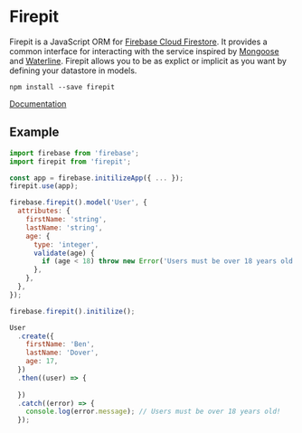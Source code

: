 # Firepit

Firepit is a JavaScript ORM for [Firebase Cloud Firestore](https://firebase.google.com/docs/firestore/). It provides a common interface for interacting with the service inspired by [Mongoose](http://mongoosejs.com/) and [Waterline](https://github.com/balderdashy/waterline). Firepit allows you to be as explict or implicit as you want by defining your datastore in models.

```
npm install --save firepit
```

[Documentation](#)

## Example

```js
import firebase from 'firebase';
import firepit from 'firepit';

const app = firebase.initilizeApp({ ... });
firepit.use(app);

firebase.firepit().model('User', {
  attributes: {
    firstName: 'string',
    lastName: 'string',
    age: {
      type: 'integer',
      validate(age) {
        if (age < 18) throw new Error('Users must be over 18 years old!');
      },
    },
  },
});

firebase.firepit().initilize();

User
  .create({
    firstName: 'Ben',
    lastName: 'Dover',
    age: 17,
  })
  .then((user) => {
  
  })
  .catch((error) => {
    console.log(error.message); // Users must be over 18 years old!
  });
```
